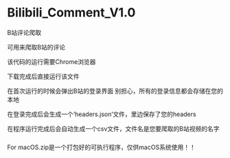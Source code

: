 # Bilibili_Comment_V1.0
B站评论爬取


可用来爬取B站的评论

该代码的运行需要Chrome浏览器

下载完成后直接运行该文件

在首次运行的时候会弹出B站的登录界面 别担心，所有的登录信息都会存储在您的本地

在登录完成后会生成一个‘headers.json’文件，里边保存了您的headers

在程序运行完成后会自动生成一个csv文件，文件名是您要爬取的B站视频的名字

###
For macOS.zip是一个打包好的可执行程序，仅供macOS系统使用！！